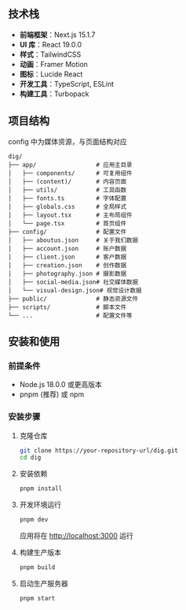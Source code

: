 ## 技术栈

- **前端框架**：Next.js 15.1.7
- **UI 库**：React 19.0.0
- **样式**：TailwindCSS
- **动画**：Framer Motion
- **图标**：Lucide React
- **开发工具**：TypeScript, ESLint
- **构建工具**：Turbopack

## 项目结构

config 中为媒体资源，与页面结构对应

```
dig/
├── app/                 # 应用主目录
│   ├── components/      # 可复用组件
│   ├── (content)/       # 内容页面
│   ├── utils/           # 工具函数
│   ├── fonts.ts         # 字体配置
│   ├── globals.css      # 全局样式
│   ├── layout.tsx       # 主布局组件
│   └── page.tsx         # 首页组件
├── config/              # 配置文件
│   ├── aboutus.json     # 关于我们数据
│   ├── account.json     # 账户数据
│   ├── client.json      # 客户数据
│   ├── creation.json    # 创作数据
│   ├── photography.json # 摄影数据
│   ├── social-media.json# 社交媒体数据
│   └── visual-design.json# 视觉设计数据
├── public/              # 静态资源文件
├── scripts/             # 脚本文件
└── ...                  # 配置文件等
```

## 安装和使用

### 前提条件

- Node.js 18.0.0 或更高版本
- pnpm (推荐) 或 npm

### 安装步骤

1. 克隆仓库

   ```bash
   git clone https://your-repository-url/dig.git
   cd dig
   ```

2. 安装依赖

   ```bash
   pnpm install
   ```

3. 开发环境运行

   ```bash
   pnpm dev
   ```

   应用将在 [http://localhost:3000](http://localhost:3000) 运行

4. 构建生产版本

   ```bash
   pnpm build
   ```

5. 启动生产服务器
   ```bash
   pnpm start
   ```
